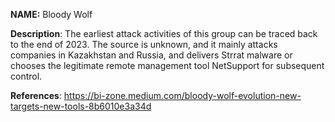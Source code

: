 **NAME:**
Bloody Wolf	


**Description**:
The earliest attack activities of this group can be traced back to the end of 2023. The source is unknown, and it mainly attacks companies in Kazakhstan and Russia, and delivers Strrat malware or chooses the legitimate remote management tool NetSupport for subsequent control.


**References**:
https://bi-zone.medium.com/bloody-wolf-evolution-new-targets-new-tools-8b6010e3a34d